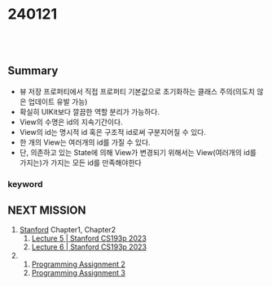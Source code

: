 # 240121

<br>
<br>

## Summary
- 뷰 저장 프로퍼티에서 직접 프로퍼티 기본값으로 초기화하는 클래스 주의(의도치 않은 업데이트 유발 가능)
- 확실히 UIKit보다 깔끔한 역할 분리가 가능하다.
- View의 수명은 id의 지속기간이다.
- View의 id는 명시적 id 혹은 구조적 id로써 구분지어질 수 있다.
- 한 개의 View는 여러개의 id를 가질 수 있다.
- 단, 의존하고 있는 State에 의해 View가 변경되기 위해서는 View(여러개의 id를 가지는)가 가지는 모든 id를 만족해야한다

### keyword

## NEXT MISSION

1. [Stanford](https://cs193p.sites.stanford.edu/2023) Chapter1, Chapter2
    1. [Lecture 5 | Stanford CS193p 2023](https://www.youtube.com/watch?v=F1x-H8kEwo8) 
    2. [Lecture 6 | Stanford CS193p 2023](https://www.youtube.com/watch?v=fYlMD9llu7w)
2. 
    1. [Programming Assignment 2](https://cs193p.sites.stanford.edu/sites/g/files/sbiybj16636/files/media/file/a2_1.pdf)
    2. [Programming Assignment 3](https://developer.apple.com/wwdc23/10160)
